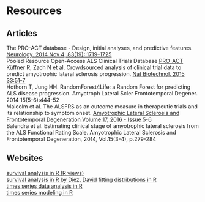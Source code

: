 # Resources

## Articles  
The PRO-ACT database - Design, initial analyses, and predictive features. [Neurology. 2014 Nov 4; 83(19): 1719–1725](https://www.ncbi.nlm.nih.gov/pmc/articles/PMC4239834/)  
Pooled Resource Open-Access ALS Clinical Trials Database [PRO-ACT](https://nctu.partners.org/ProACT/)  
Küffner R, Zach N et al. Crowdsourced analysis of clinical trial data to predict amyotrophic lateral sclerosis progression. [Nat Biotechnol. 2015 33:51-7](http://www.nature.com/nbt/journal/v33/n1/full/nbt.3051.html?foxtrotcallback=true)  
Hothorn T, Jung HH. RandomForest4Life: a Random Forest for predicting ALS disease progression. Amyotroph Lateral Scler Frontotemporal Degener. 2014 15(5-6):444-52  
Malcolm et al. The ALSFRS as an outcome measure in therapeutic trials and its relationship to symptom onset. [Amyotrophic Lateral Sclerosis and Frontotemporal Degeneration Volume 17, 2016 - Issue 5-6](http://www.tandfonline.com/doi/full/10.3109/21678421.2016.1140786?src=recsys)  
Balendra et al. Estimating clinical stage of amyotrophic lateral sclerosis from the ALS Functional Rating Scale. Amyotrophic Lateral Sclerosis and Frontotemporal Degeneration, 2014, Vol.15(3-4), p.279-284  

## Websites
[survival analysis in R (R views)](https://www.r-bloggers.com/survival-analysis-with-r/)  
[survival analysis in R by Diez, David](https://www.openintro.org/download.php?file=survival_analysis_in_R&referrer=/stat/surv.php)
[fitting distributions in R](https://cran.r-project.org/doc/contrib/Ricci-distributions-en.pdf)  
[times series data analysis in R](https://onlinecourses.science.psu.edu/stat510/node/47)  
[times series modeling in R](https://www.analyticsvidhya.com/blog/2015/12/complete-tutorial-time-series-modeling/)




